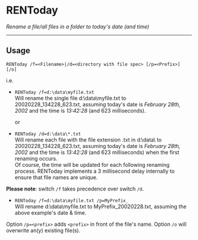 # RENToday
_Rename a file/all files in a folder to today's date (and time)_

---

## Usage

`RENToday /f=<Filename>|/d=<directory with file spec> [/p=<Prefix>] [/o]`

i.e.

- `RENToday /f=d:\data\myfile.txt`    
Will rename the single file d:\data\myfile.txt to 20020228_134228_623.txt, assuming today's 
date is _February 28th, 2002_ and the time is _13:42:28_ (and 623 milliseconds).

   or    

- `RENToday /d=d:\data\*.txt`    
Will rename each file with the file extension .txt in d:\data\ to 20020228_134228_623.txt, assuming today's date is _February 28th, 2002_ and the time is _13:42:28_ (and 623 milliseconds) when the first renaming occurs.    
Of course, the time will be updated for each following renaming process. RENToday implements a 3 millisecond delay internally to ensure that file names are unique.

__Please note__: switch `/f` takes precedence over switch `/d`.

- `RENToday /f=d:\data\myfile.txt /p=MyPrefix_`    
Will rename d:\data\myfile.txt to MyPrefix_20020228.txt, assuming the above example's date & time.

Option `/p=<prefix>` adds `<prefix>` in front of the file's name. Option `/o` will overwrite an(y) existing file(s).